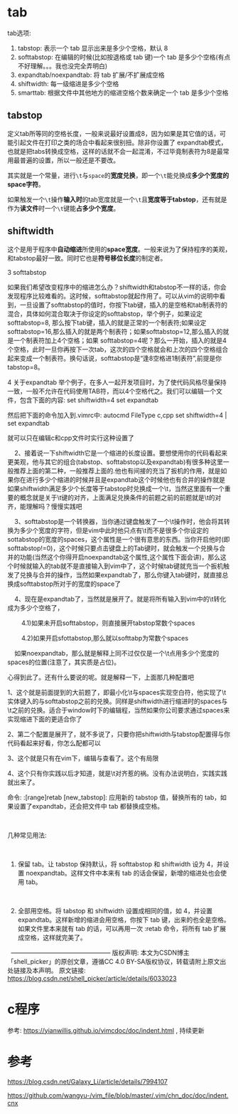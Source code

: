 
# tab

tab选项: 

1. tabstop: 表示一个 tab 显示出来是多少个空格，默认 8
2. softtabstop: 在编辑的时候(比如按退格或 tab 键)一个 tab 是多少个空格(有点不好理解。。。我也没完全弄明白)
3. expandtab/noexpandtab: 将 tab 扩展/不扩展成空格
4. shiftwidth: 每一级缩进是多少个空格
5. smarttab: 根据文件中其他地方的缩进空格个数来确定一个 tab 是多少个空格

## tabstop

定义tab所等同的空格长度，一般来说最好设置成8，因为如果是其它值的话，可能引起文件在打印之类的场合中看起来很别扭。除非你设置了 expandtab模式，也就是把tabs转换成空格，这样的话就不会一起混淆，不过毕竟制表符为8是最常用最普遍的设置，所以一般还是不要改。

其实就是一个常量，进行`\t`与`space`的**宽度兑换**，即一个`\t`能兑换成**多少个宽度的space字符**。

如果触发一个`\t`操作**输入时**的tab宽度就是一个`\t`且**宽度等于tabstop**，还有就是作为**读文件**时一个`\t`键能**占多少个宽度**。

## shiftwidth

这个是用于程序中**自动缩进**所使用的**space宽度**。一般来说为了保持程序的美观，和tabstop最好一致。同时它也是**符号移位长度**的制定者。


3 softtabstop

如果我们希望改变程序中的缩进怎么办？shiftwidth和tabstop不一样的话，你会发现程序比较难看的。这时候，softtabstop就起作用了。可以从vim的说明中看到，一旦设置了softtabstop的值时，你按下tab键，插入的是空格和tab制表符的混合，具体如何混合取决于你设定的softtabstop，举个例子，如果设定softtabstop=8, 那么按下tab键，插入的就是正常的一个制表符;如果设定 softtabstop=16,那么插入的就是两个制表符；如果softtabstop=12,那么插入的就是一个制表符加上4个空格；如果 softtabstop=4呢？那么一开始，插入的就是4个空格，此时一旦你再按下一次tab，这次的四个空格就会和上次的四个空格组合起来变成一个制表符。换句话说，softtabstop是“逢8空格进1制表符”,前提是你tabstop=8。

4 关于expandtab
举个例子，在多人一起开发项目时，为了使代码风格尽量保持一致，一般不允许在代码使用TAB符，而以4个空格代之。我们可以编辑一个文件，包含下面的内容: 
set shiftwidth=4
set expandtab

然后把下面的命令加入到.vimrc中: 
autocmd FileType c,cpp set shiftwidth=4 | set expandtab

就可以只在编辑c和cpp文件时实行这种设置了



    2、接着说一下shiftwidth它是一个缩进的长度设置。要想使用你的代码看起来更美观，他与其它的组合(tabstop、softtabstop以及expandtab)有很多种这里一般推荐上面的第二种，一般推荐上面的.他也有间接的充当了扳机的作用，就是如果你在进行多少个缩进的时候并且是expandtab这个时候他也有合并的操作就是如果shiftwidth满足多少个长度等于tabstop时兑换成一个\t，当然这里面有一个重要的概念就是关于\t键的对齐，上面满足兑换条件的前题之前的前题就是\t的对齐，能理解吗？慢慢实践吧

    3、softtabstop是一个转换器，当你通过键盘触发了一个\t操作时，他会将其转换为多少个宽度的字符，但是vim中此时他只点有\t而不是很多个你设定的sottabstop的宽度的spaces，这个属性是一个很有意思的东西。当你开启他时(即 softtabstop!=0)，这个时候只要点击键盘上的Tab键时，就会触发一个兑换与合并的功能(当然这个你得开启noexpandtab这个属性,这个属性下面会讲)，那么这个时候就输入的tab就不是直接输入到vim中了，这个时候tab键就充当一个扳机触发了兑换与合并的操作，当然如果expandtab了，那么你键入tab键时，就直接总换成softtabstop所对于的宽度的space了

    4、现在是expandtab了，当然就是展开了。就是将所有输入到vim中的\t转化成为多少个空格了，

        4.1)如果未开启softtabstop，则直接展开tabstop常数个spaces

        4.2)如果开启sfottabstop,那么就以softtabp为常数个spaces

    如果noexpandtab，那么就是解释上同不过仅仅是一个\t点用多少个宽度的spaces的位置(注意了，其实质是占位)。

心得到此了。还有什么要说的呢。就是解释一下，上面那几种配置吧

1、这个就是前面提到的大前题了，即最小化\t与spaces实现空白符，他实现了\t实体键入的与softtabstop之前的兑换。同样是shiftwidth进行缩进时的spaces与\t之前的兑换。适合于window时下的编辑程，当然如果你公司要求通过spaces来实现缩进下面的更适合你了

2、第二个配置是展开了，就不多说了，只要你把shiftwidth与tabstop配置得与你代码看起来好看，你怎么配都可以

3、这个就是只有在vim下，编辑与查看了。这个有局限

4、这个只有你实践以后才知道，就是\t对齐惹的祸。没有办法说明白，实践实践就出来了。


命令: 
:[range]retab [new_tabstop]: 应用新的 tabstop 值，替换所有的 tab，如果设置了expandtab，还会把文件中 tab 都替换成空格。

 

几种常见用法: 

 

1. 保留 tab。让 tabstop 保持默认，将 softtabstop 和 shiftwidth 设为 4，并设置 noexpandtab。这样文件中本来有 tab 的话会保留，新增的缩进处也会使用 tab。

 

2. 全部用空格。将 tabstop 和 shiftwidth 设置成相同的值，如 4，并设置 expandtab。这样新增的缩进会用空格，你按下 tab 键，出来的也全是空格。如果文件里本来就有 tab 的话，可以再用一次 :retab 命令，将所有 tab 扩展成空格，这样就完美了。

 
————————————————
版权声明: 本文为CSDN博主「shell_picker」的原创文章，遵循CC 4.0 BY-SA版权协议，转载请附上原文出处链接及本声明。
原文链接: https://blog.csdn.net/shell_picker/article/details/6033023



# c程序

参考: https://yianwillis.github.io/vimcdoc/doc/indent.html , 持续更新

# 参考

https://blog.csdn.net/Galaxy_Li/article/details/7994107

https://github.com/wangyu-/vim_file/blob/master/.vim/chn_doc/doc/indent.cnx